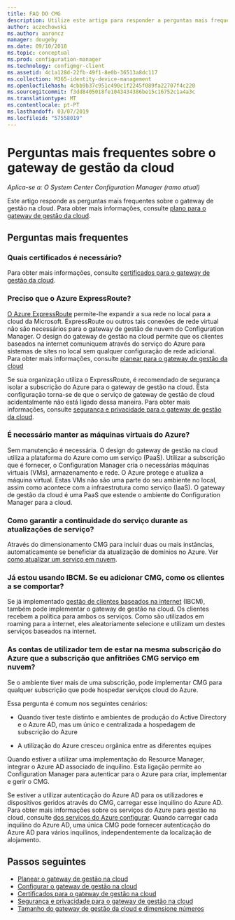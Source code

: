 ```yaml
---
title: FAQ DO CMG
description: Utilize este artigo para responder a perguntas mais frequentes sobre sobre o gateway de gestão da nuvem
author: aczechowski
ms.author: aaroncz
manager: dougeby
ms.date: 09/10/2018
ms.topic: conceptual
ms.prod: configuration-manager
ms.technology: configmgr-client
ms.assetid: 4c1a128d-22fb-49f1-8e0b-36513a8dc117
ms.collection: M365-identity-device-management
ms.openlocfilehash: 4cbb9b37c951c490c1f2245f089fa22707f4c220
ms.sourcegitcommit: f3dd8405018fe1043434386be15c16752c1a4a3c
ms.translationtype: MT
ms.contentlocale: pt-PT
ms.lasthandoff: 03/07/2019
ms.locfileid: "57558019"
---
```

# <a name="frequently-asked-questions-about-the-cloud-management-gateway"></a>Perguntas mais frequentes sobre o gateway de gestão da cloud

*Aplica-se a: O System Center Configuration Manager (ramo atual)*

Este artigo responde as perguntas mais frequentes sobre o gateway de gestão na cloud. Para obter mais informações, consulte [plano para o gateway de gestão da cloud](/sccm/core/clients/manage/cmg/plan-cloud-management-gateway).


## <a name="frequently-asked-questions"></a>Perguntas mais frequentes

### <a name="what-certificates-do-i-need"></a>Quais certificados é necessário?

Para obter mais informações, consulte [certificados para o gateway de gestão da cloud](/sccm/core/clients/manage/cmg/certificates-for-cloud-management-gateway).


### <a name="do-i-need-azure-expressroute"></a>Preciso que o Azure ExpressRoute?

[O Azure ExpressRoute](/azure/expressroute/expressroute-introduction) permite-lhe expandir a sua rede no local para a cloud da Microsoft. ExpressRoute ou outros tais conexões de rede virtual não são necessários para o gateway de gestão de nuvem do Configuration Manager. O design do gateway de gestão na cloud permite que os clientes baseados na internet comuniquem através do serviço do Azure para sistemas de sites no local sem qualquer configuração de rede adicional. Para obter mais informações, consulte [planear para o gateway de gestão da cloud](/sccm/core/clients/manage/cmg/plan-cloud-management-gateway)

Se sua organização utiliza o ExpressRoute, é recomendado de segurança isolar a subscrição do Azure para o gateway de gestão na cloud. Esta configuração torna-se de que o serviço de gateway de gestão de cloud acidentalmente não está ligado dessa maneira. Para obter mais informações, consulte [segurança e privacidade para o gateway de gestão da cloud](/sccm/core/clients/manage/cmg/security-and-privacy-for-cloud-management-gateway).


### <a name="do-i-need-to-maintain-the-azure-virtual-machines"></a>É necessário manter as máquinas virtuais do Azure?

Sem manutenção é necessária. O design do gateway de gestão na cloud utiliza a plataforma do Azure como um serviço (PaaS). Utilizar a subscrição que é fornecer, o Configuration Manager cria o necessárias máquinas virtuais (VMs), armazenamento e rede. O Azure protege e atualiza a máquina virtual. Estas VMs não são uma parte do seu ambiente no local, assim como acontece com a infraestrutura como serviço (IaaS). O gateway de gestão da cloud é uma PaaS que estende o ambiente do Configuration Manager para a cloud. 

### <a name="how-can-i-ensure-service-continuity-during-service-updates"></a>Como garantir a continuidade do serviço durante as atualizações de serviço?

Através do dimensionamento CMG para incluir duas ou mais instâncias, automaticamente se beneficiar da atualização de domínios no Azure. Ver [como atualizar um serviço em nuvem](/azure/cloud-services/cloud-services-update-azure-service).


### <a name="im-already-using-ibcm-if-i-add-cmg-how-do-clients-behave"></a>Já estou usando IBCM. Se eu adicionar CMG, como os clientes a se comportar?

Se já implementado [gestão de clientes baseados na internet](/sccm/core/clients/manage/plan-internet-based-client-management) (IBCM), também pode implementar o gateway de gestão na cloud. Os clientes recebem a política para ambos os serviços. Como são utilizados em roaming para a internet, eles aleatoriamente selecione e utilizam um destes serviços baseados na internet.


### <a name="do-the-user-accounts-have-to-be-in-the-same-azure-subscription-as-the-subscription-that-hosts-the-cmg-cloud-service"></a>As contas de utilizador tem de estar na mesma subscrição do Azure que a subscrição que anfitriões CMG serviço em nuvem?
<!--SCCMDocs-pr issue #2873--> Se o ambiente tiver mais de uma subscrição, pode implementar CMG para qualquer subscrição que pode hospedar serviços cloud do Azure. 

Essa pergunta é comum nos seguintes cenários:  

- Quando tiver teste distinto e ambientes de produção do Active Directory e o Azure AD, mas um único e centralizada a hospedagem de subscrição do Azure  

- A utilização do Azure cresceu orgânica entre as diferentes equipes  

Quando estiver a utilizar uma implementação do Resource Manager, integrar o Azure AD associado de inquilino. Esta ligação permite ao Configuration Manager para autenticar para o Azure para criar, implementar e gerir o CMG.  

Se estiver a utilizar autenticação do Azure AD para os utilizadores e dispositivos geridos através do CMG, carregar esse inquilino do Azure AD. Para obter mais informações sobre os serviços do Azure para gestão na cloud, consulte [dos serviços do Azure configurar](/sccm/core/servers/deploy/configure/azure-services-wizard). Quando carregar cada inquilino do Azure AD, uma única CMG pode fornecer autenticação do Azure AD para vários inquilinos, independentemente da localização de alojamento.



## <a name="next-steps"></a>Passos seguintes

- [Planear o gateway de gestão na cloud](/sccm/core/clients/manage/cmg/plan-cloud-management-gateway)
- [Configurar o gateway de gestão na cloud](/sccm/core/clients/manage/cmg/setup-cloud-management-gateway)
- [Certificados para o gateway de gestão na cloud](/sccm/core/clients/manage/cmg/certificates-for-cloud-management-gateway)
- [Segurança e privacidade para o gateway de gestão na cloud ](/sccm/core/clients/manage/cmg/security-and-privacy-for-cloud-management-gateway)
- [Tamanho do gateway de gestão da cloud e dimensione números](/sccm/core/plan-design/configs/size-and-scale-numbers#bkmk_cmg)

